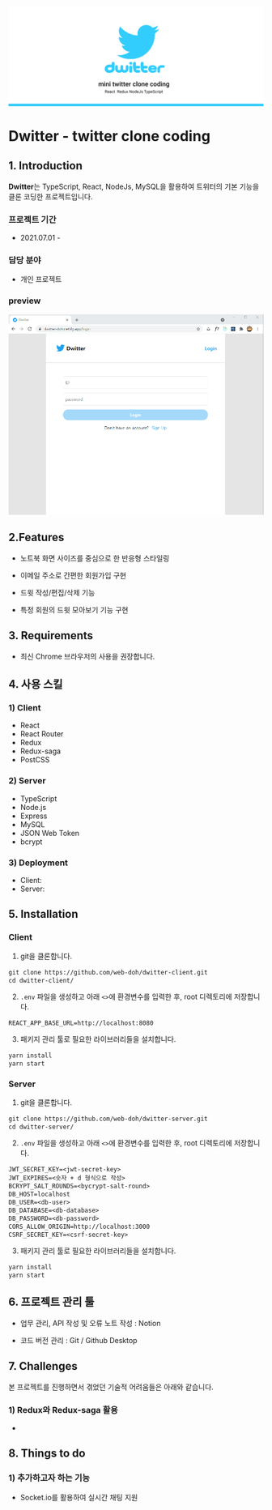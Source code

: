 ![cover](./readme_assets/cover.png)

# Dwitter - twitter clone coding

## 1. Introduction

**Dwitter**는 TypeScript, React, NodeJs, MySQL을 활용하여 트위터의 기본 기능을 클론 코딩한 프로젝트입니다.

### 프로젝트 기간

- 2021.07.01 -

### 담당 분야

- 개인 프로젝트

### preview

![preview](./readme_assets/preview.gif)

## 2.Features

- 노트북 화면 사이즈를 중심으로 한 반응형 스타일링

- 이메일 주소로 간편한 회원가입 구현

- 드윗 작성/편집/삭제 기능
- 특정 회원의 드윗 모아보기 기능 구현

## 3. Requirements

- 최신 Chrome 브라우저의 사용을 권장합니다.

## 4. 사용 스킬

### 1) Client

- React
- React Router
- Redux
- Redux-saga
- PostCSS

### 2) Server

- TypeScript
- Node.js
- Express
- MySQL
- JSON Web Token
- bcrypt

### 3) Deployment

- Client:
- Server:

## 5. Installation

### Client

1. git을 클론합니다.

```
git clone https://github.com/web-doh/dwitter-client.git
cd dwitter-client/
```

2. `.env` 파일을 생성하고 아래 `<>`에 환경변수를 입력한 후, root 디렉토리에 저장합니다.

```
REACT_APP_BASE_URL=http://localhost:8080
```

3. 패키지 관리 툴로 필요한 라이브러리들을 설치합니다.

```
yarn install
yarn start
```

### Server

1. git을 클론합니다.

```
git clone https://github.com/web-doh/dwitter-server.git
cd dwitter-server/
```

2. `.env` 파일을 생성하고 아래 `<>`에 환경변수를 입력한 후, root 디렉토리에 저장합니다.

```
JWT_SECRET_KEY=<jwt-secret-key>
JWT_EXPIRES=<숫자 + d 형식으로 작성>
BCRYPT_SALT_ROUNDS=<bycrypt-salt-round>
DB_HOST=localhost
DB_USER=<db-user>
DB_DATABASE=<db-database>
DB_PASSWORD=<db-password>
CORS_ALLOW_ORIGIN=http://localhost:3000
CSRF_SECRET_KEY=<csrf-secret-key>
```

3. 패키지 관리 툴로 필요한 라이브러리들을 설치합니다.

```
yarn install
yarn start
```

## 6. 프로젝트 관리 툴

- 업무 관리, API 작성 및 오류 노트 작성 : Notion

- 코드 버전 관리 : Git / Github Desktop

## 7. Challenges

본 프로젝트를 진행하면서 겪었던 기술적 어려움들은 아래와 같습니다.

### 1) Redux와 Redux-saga 활용

-

## 8. Things to do

### 1) 추가하고자 하는 기능

- Socket.io를 활용하여 실시간 채팅 지원

